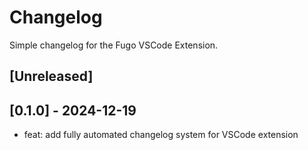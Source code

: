 # Changelog

Simple changelog for the Fugo VSCode Extension.

## [Unreleased]

## [0.1.0] - 2024-12-19

- feat: add fully automated changelog system for VSCode extension

